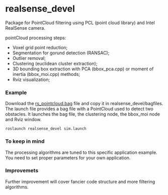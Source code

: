 # realsense_devel
Package for PointCloud filtering using PCL (point cloud library) and Intel RealSense camera.

pointCloud processing steps:
- Voxel grid point reduction;
- Segmentation for gorund detection (RANSAC);
- Outlier removal;
- Clustering (euclidean cluster extraction);
- 3D bounding box extraction with PCA (bbox_pca.cpp) or moment of inertia (bbox_moi.cpp) methods;
- Rviz visualization;
### Example
Download the [rs_pointcloud.bag](https://scientificnet-my.sharepoint.com/:f:/r/personal/giatomasi_unibz_it/Documents/bagfiles/realsense_example?csf=1&web=1&e=eQik2z) file and copy it in realsense_devel/bagfiles.
The launch file provides a bag file with a PointCloud used to detect two obstacles. It launches the bag file, the clustering node, the bbox_moi node and Rviz window.
```
roslaunch realsense_devel sim.launch
```
### To keep in mind
The processing algorithms are tuned to this specific application example. You need to set proper parameters for your own application.
### Improvemets
Further improvement will cover fancier code structure and more filtering algorithms.
